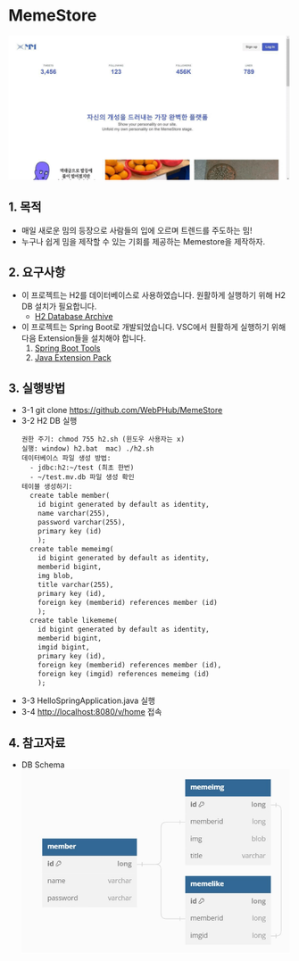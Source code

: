 # MemeStore
![memestore 예시자료](ex-memestore.gif "MemeStore 예시 이미지")

## 1. 목적
  - 매일 새로운 밈의 등장으로 사람들의 입에 오르며 트렌드를 주도하는 밈!
  - 누구나 쉽게 밈을 제작할 수 있는 기회를 제공하는 Memestore을 제작하자.

## 2. 요구사항
  - 이 프로젝트는 H2를 데이터베이스로 사용하였습니다. 원활하게 실행하기 위해 H2 DB 설치가 필요합니다.
    - [H2 Database Archive](https://www.h2database.com/html/download-archive.html)
  - 이 프로젝트는 Spring Boot로 개발되었습니다. VSC에서 원활하게 실행하기 위해 다음 Extension들을 설치해야 합니다.
    1. [Spring Boot Tools](https://marketplace.visualstudio.com/items?itemName=Pivotal.vscode-spring-boot) 
    2. [Java Extension Pack](https://marketplace.visualstudio.com/items?itemName=vscjava.vscode-java-pack)
    
## 3. 실행방법
  - 3-1 git clone https://github.com/WebPHub/MemeStore
  - 3-2 H2 DB 실행
      ```
      권한 주기: chmod 755 h2.sh (윈도우 사용자는 x)
      실행: window) h2.bat  mac) ./h2.sh
      데이터베이스 파일 생성 방법:
        - jdbc:h2:~/test (최초 한번)
        - ~/test.mv.db 파일 생성 확인
      테이블 생성하기:
        create table member(
          id bigint generated by default as identity,
          name varchar(255),
          password varchar(255),
          primary key (id)
          );
        create table memeimg(
          id bigint generated by default as identity,
          memberid bigint,
          img blob,
          title varchar(255),
          primary key (id),
          foreign key (memberid) references member (id)
          );
        create table likememe(
          id bigint generated by default as identity,
          memberid bigint,
          imgid bigint,
          primary key (id),
          foreign key (memberid) references member (id),
          foreign key (imgid) references memeimg (id)
          );
      ```
  - 3-3 HelloSpringApplication.java 실행
  - 3-4 [http://localhost:8080/v/home](http://localhost:8080/v/home) 접속

## 4. 참고자료
  - DB Schema
    ![memestore db schema](db_schema.jpg "MemeStore DB Schema")
